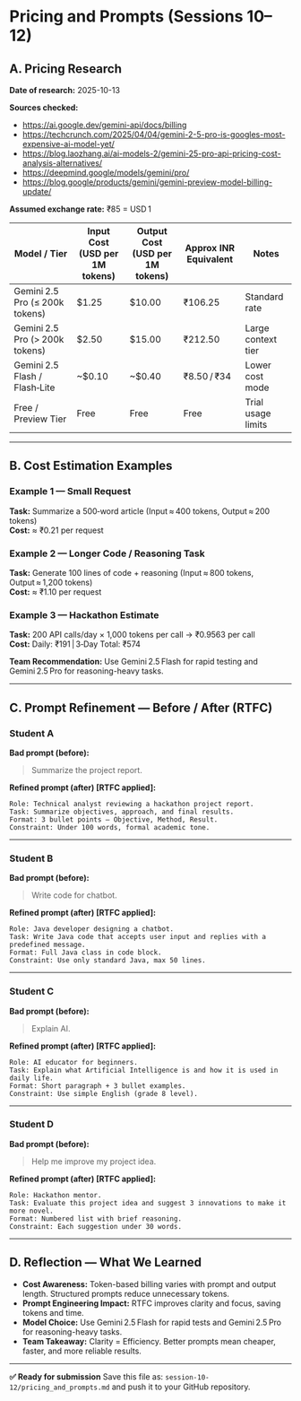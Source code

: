 # Pricing and Prompts (Sessions 10–12)

## A. Pricing Research
**Date of research:** 2025-10-13

**Sources checked:**
- https://ai.google.dev/gemini-api/docs/billing
- https://techcrunch.com/2025/04/04/gemini-2-5-pro-is-googles-most-expensive-ai-model-yet/
- https://blog.laozhang.ai/ai-models-2/gemini-25-pro-api-pricing-cost-analysis-alternatives/
- https://deepmind.google/models/gemini/pro/
- https://blog.google/products/gemini/gemini-preview-model-billing-update/

**Assumed exchange rate:** ₹85 = USD 1

| Model / Tier | Input Cost (USD per 1M tokens) | Output Cost (USD per 1M tokens) | Approx INR Equivalent | Notes |
|---------------|--------------------------------|---------------------------------|------------------------|--------|
| Gemini 2.5 Pro (≤ 200k tokens) | $1.25 | $10.00 | ₹106.25 | Standard rate |
| Gemini 2.5 Pro (> 200k tokens) | $2.50 | $15.00 | ₹212.50 | Large context tier |
| Gemini 2.5 Flash / Flash‑Lite | ~$0.10 | ~$0.40 | ₹8.50 / ₹34 | Lower cost mode |
| Free / Preview Tier | Free | Free | Free | Trial usage limits |

---

## B. Cost Estimation Examples

### Example 1 — Small Request
**Task:** Summarize a 500‑word article (Input ≈ 400 tokens, Output ≈ 200 tokens)  
**Cost:** ≈ ₹0.21 per request

### Example 2 — Longer Code / Reasoning Task
**Task:** Generate 100 lines of code + reasoning (Input ≈ 800 tokens, Output ≈ 1,200 tokens)  
**Cost:** ≈ ₹1.10 per request

### Example 3 — Hackathon Estimate
**Task:** 200 API calls/day × 1,000 tokens per call → ₹0.9563 per call  
**Cost:** Daily: ₹191 | 3‑Day Total: ₹574

**Team Recommendation:** Use Gemini 2.5 Flash for rapid testing and Gemini 2.5 Pro for reasoning-heavy tasks.

---

## C. Prompt Refinement — Before / After (RTFC)

### Student A
**Bad prompt (before):**
> Summarize the project report.

**Refined prompt (after) [RTFC applied]:**
```
Role: Technical analyst reviewing a hackathon project report.
Task: Summarize objectives, approach, and final results.
Format: 3 bullet points — Objective, Method, Result.
Constraint: Under 100 words, formal academic tone.
```

---

### Student B
**Bad prompt (before):**
> Write code for chatbot.

**Refined prompt (after) [RTFC applied]:**
```
Role: Java developer designing a chatbot.
Task: Write Java code that accepts user input and replies with a predefined message.
Format: Full Java class in code block.
Constraint: Use only standard Java, max 50 lines.
```

---

### Student C
**Bad prompt (before):**
> Explain AI.

**Refined prompt (after) [RTFC applied]:**
```
Role: AI educator for beginners.
Task: Explain what Artificial Intelligence is and how it is used in daily life.
Format: Short paragraph + 3 bullet examples.
Constraint: Use simple English (grade 8 level).
```

---

### Student D
**Bad prompt (before):**
> Help me improve my project idea.

**Refined prompt (after) [RTFC applied]:**
```
Role: Hackathon mentor.
Task: Evaluate this project idea and suggest 3 innovations to make it more novel.
Format: Numbered list with brief reasoning.
Constraint: Each suggestion under 30 words.
```

---

## D. Reflection — What We Learned

- **Cost Awareness:** Token-based billing varies with prompt and output length. Structured prompts reduce unnecessary tokens.  
- **Prompt Engineering Impact:** RTFC improves clarity and focus, saving tokens and time.  
- **Model Choice:** Use Gemini 2.5 Flash for rapid tests and Gemini 2.5 Pro for reasoning-heavy tasks.  
- **Team Takeaway:** Clarity = Efficiency. Better prompts mean cheaper, faster, and more reliable results.

---
**✅ Ready for submission**
Save this file as: `session-10-12/pricing_and_prompts.md` and push it to your GitHub repository.
